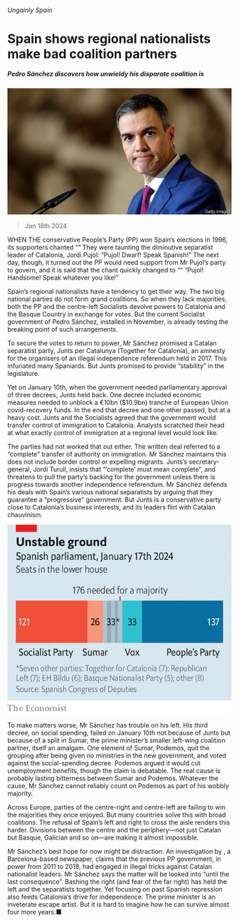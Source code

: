 ###### Ungainly Spain

# Spain shows regional nationalists make bad coalition partners 

##### Pedro Sánchez discovers how unwieldy his disparate coalition is 

![image](images/20240120_EUP502.jpg) 

> Jan 18th 2024 

WHEN THE conservative People’s Party (PP) won Spain’s elections in 1996, its supporters chanted “” They were taunting the diminutive separatist leader of Catalonia, Jordi Pujol: “Pujol! Dwarf! Speak Spanish!” The next day, though, it turned out the PP would need support from Mr Pujol’s party to govern, and it is said that the chant quickly changed to ““ “Pujol! Handsome! Speak whatever you like!”

Spain’s regional nationalists have a tendency to get their way. The two big national parties do not form grand coalitions. So when they lack majorities, both the PP and the centre-left Socialists devolve powers to Catalonia and the Basque Country in exchange for votes. But the current Socialist government of Pedro Sánchez, installed in November, is already testing the breaking point of such arrangements.

To secure the votes to return to power, Mr Sánchez promised a Catalan separatist party, Junts per Catalunya (Together for Catalonia), an amnesty for the organisers of an illegal independence referendum held in 2017. This infuriated many Spaniards. But Junts promised to provide “stability” in the legislature. 

Yet on January 10th, when the government needed parliamentary approval of three decrees, Junts held back. One decree included economic measures needed to unblock a €10bn ($10.9bn) tranche of European Union covid-recovery funds. In the end that decree and one other passed, but at a heavy cost. Junts and the Socialists agreed that the government would transfer control of immigration to Catalonia. Analysts scratched their head at what exactly control of immigration at a regional level would look like.

The parties had not worked that out either. The written deal referred to a “complete” transfer of authority on immigration. Mr Sánchez maintains this does not include border control or expelling migrants. Junts’s secretary-general, Jordi Turull, insists that “’complete’ must mean complete”, and threatens to pull the party’s backing for the government unless there is progress towards another independence referendum. Mr Sánchez defends his deals with Spain’s various national separatists by arguing that they guarantee a “progressive” government. But Junts is a conservative party close to Catalonia’s business interests, and its leaders flirt with Catalan chauvinism. 

![image](images/20240120_EUC093.png) 


To make matters worse, Mr Sánchez has trouble on his left. His third decree, on social spending, failed on January 10th not because of Junts but because of a split in Sumar, the prime minister’s smaller left-wing coalition partner, itself an amalgam. One element of Sumar, Podemos, quit the grouping after being given no ministries in the new government, and voted against the social-spending decree. Podemos argued it would cut unemployment benefits, though the claim is debatable. The real cause is probably lasting bitterness between Sumar and Podemos. Whatever the cause, Mr Sánchez cannot reliably count on Podemos as part of his wobbly majority.

Across Europe, parties of the centre-right and centre-left are failing to win the majorities they once enjoyed. But many countries solve this with broad coalitions. The refusal of Spain’s left and right to cross the aisle renders this harder. Divisions between the centre and the periphery—not just Catalan but Basque, Galician and so on—are making it almost impossible.

Mr Sánchez’s best hope for now might be distraction. An investigation by , a Barcelona-based newspaper, claims that the previous PP government, in power from 2011 to 2018, had engaged in illegal tricks against Catalan nationalist leaders. Mr Sánchez says the matter will be looked into “until the last consequence”. Bashing the right (and fear of the far right) has held the left and the separatists together. Yet focusing on past Spanish repression also feeds Catalonia’s drive for independence. The prime minister is an inveterate escape artist. But it is hard to imagine how he can survive almost four more years.■


